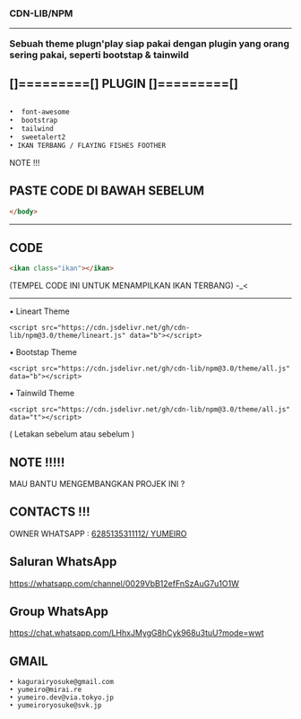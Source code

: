 

<h3><strong>
CDN-LIB/NPM 
<hr>
Sebuah theme plugn'play siap pakai dengan plugin yang orang sering pakai, seperti bootstap & tainwild

</strong></h3>


## []=========[] PLUGIN []=========[]

```html

•  font-awesome
•  bootstrap
•  tailwind
•  sweetalert2
• IKAN TERBANG / FLAYING FISHES FOOTHER
```

NOTE !!!

## PASTE CODE DI BAWAH SEBELUM 
```html 
</body>
```
<hr>

## CODE

```html 
<ikan class="ikan"></ikan>
```

(TEMPEL CODE INI UNTUK MENAMPILKAN IKAN TERBANG) -_<

<hr>

• Lineart Theme
```
<script src="https://cdn.jsdelivr.net/gh/cdn-lib/npm@3.0/theme/lineart.js" data="b"></script>
```
• Bootstap Theme
```
<script src="https://cdn.jsdelivr.net/gh/cdn-lib/npm@3.0/theme/all.js" data="b"></script>
```
• Tainwild Theme
```
<script src="https://cdn.jsdelivr.net/gh/cdn-lib/npm@3.0/theme/all.js" data="t"></script>
```
( Letakan sebelum <body> atau sebelum </body> )




## NOTE !!!!!

MAU BANTU MENGEMBANGKAN PROJEK INI ?

## CONTACTS !!!

OWNER WHATSAPP : <a class="btn" href="https://wa.me/6285135311112"> 6285135311112/ YUMEIRO</a><br>

## Saluran WhatsApp
https://whatsapp.com/channel/0029VbB12efFnSzAuG7u1O1W

## Group WhatsApp
https://chat.whatsapp.com/LHhxJMygG8hCyk968u3tuU?mode=wwt

## GMAIL

```
• kagurairyosuke@gmail.com
• yumeiro@mirai.re
• yumeiro.dev@via.tokyo.jp
• yumeiroryosuke@svk.jp
```
        
